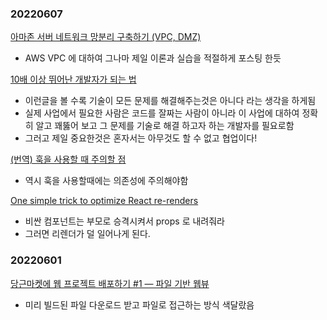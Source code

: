 ### 20220607

[아마존 서버 네트워크 망분리 구축하기 (VPC, DMZ)](https://blog.lael.be/post/9534)

- AWS VPC 에 대하여 그나마 제일 이론과 실습을 적절하게 포스팅 한듯

[10배 이상 뛰어난 개발자가 되는 법](https://yozm.wishket.com/magazine/detail/1373/)

- 이런글을 볼 수록 기술이 모든 문제를 해결해주는것은 아니다 라는 생각을 하게됨
- 실제 사업에서 필요한 사람은 코드를 잘짜는 사람이 아니라 이 사업에 대하여 정확히 알고 꽤뚫어 보고 그 문제를 기술로 해결 하고자 하는 개발자를 필요로함
- 그러고 제일 중요한것은 혼자서는 아무것도 할 수 없고 협업이다!

[(번역) 훅을 사용할 때 주의할 점](https://velog.io/@lky5697/hooks-considered-harmful)

- 역시 훅을 사용할때에는 의존성에 주의해야함

[One simple trick to optimize React re-renders](https://kentcdodds.com/blog/optimize-react-re-renders?ck_subscriber_id=1614444466)

- 비싼 컴포넌트는 부모로 승격시켜서 props 로 내려줘라
- 그러면 리렌더가 덜 일어나게 된다.

### 20220601

[당근마켓에 웹 프로젝트 배포하기 #1 — 파일 기반 웹뷰](https://medium.com/daangn/%EB%8B%B9%EA%B7%BC%EB%A7%88%EC%BC%93%EC%97%90-%EC%9B%B9-%ED%94%84%EB%A1%9C%EC%A0%9D%ED%8A%B8-%EB%B0%B0%ED%8F%AC%ED%95%98%EA%B8%B0-1-%ED%8C%8C%EC%9D%BC-%EA%B8%B0%EB%B0%98-%EC%9B%B9%EB%B7%B0-d312b17e697c)

- 미리 빌드된 파일 다운로드 받고 파일로 접근하는 방식 색달랐음
